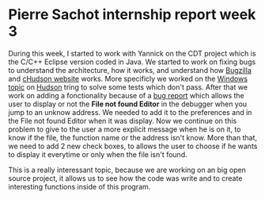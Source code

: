 # Pierre Sachot internship report week 3

During this week, I started to work with Yannick on the CDT project which is the C/C++ Eclipse version coded in Java. We started to work on 
fixing bugs to understand the architecture, how it works, and understand how [Bugzilla](https://bugs.eclipse.org/bugs/) and [cHudson website](https://hudson.eclipse.org/) works. More
specificly we worked on the [Windows topic](https://hudson.eclipse.org/cdt/job/cdt-master-windows/lastCompletedBuild/testReport/) on [Hudson](https://hudson.eclipse.org/) tring to solve some tests which don't pass. 
After that we work on adding a fonctionality because of a [bug report](https://bugs.eclipse.org/bugs/show_bug.cgi?id=515296) which allows the
user to display or not the **File not found Editor** in the debugger when you jump to an unknow address. We needed to add it to the preferences
and in the File not found Editor when it was display. Now we continue on this problem to give to the user a more explicit message when he is on it,
to know if the file, the function name or the address isn't know. 
More than that, we need to add 2 new check boxes, to allows the user to choose if he wants to display it everytime or only when the file isn't found.

This is a really interessant topic, because we are working on an big open source project, it allows us to see how the code was write and 
to create interesting functions inside of this program.
